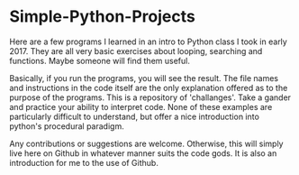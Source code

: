 # Simple-Python-Projects
  Here are a few programs I learned in an intro to Python class I took in early 2017. They are all very basic exercises about looping, searching and functions. Maybe someone will find them useful.

  Basically, if you run the programs, you will see the result. The file names and instructions in the code itself
are the only explanation offered as to the purpose of the programs. This is a repository of 'challanges'.
Take a gander and practice your ability to interpret code. None of these examples are particularly difficult to understand, but offer a nice introduction into python's procedural paradigm.

  Any contributions or suggestions are welcome. Otherwise, this will simply live here
on Github in whatever manner suits the code gods. It is also an introduction for me to the use of Github.
